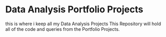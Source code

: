 # Data Analysis Portfolio Projects
this is where i keep all my Data Analysis Projects 
This Repository will hold all of the code and queries from the Portfolio Projects.
